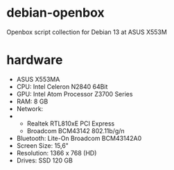 # debian-openbox
Openbox script collection for Debian 13 at ASUS X553M

# hardware
- ASUS X553MA
- CPU: Intel Celeron N2840 64Bit
- GPU: Intel Atom Processor Z3700 Series
- RAM: 8 GB
- Network:
- - Realtek RTL810xE PCI Express
  - Broadcom BCM43142 802.11b/g/n
- Bluetooth: Lite-On Broadcom BCM43142A0
- Screen Size: 15,6"
- Resolution: 1366 x 768 (HD)
- Drives: SSD 120 GB
